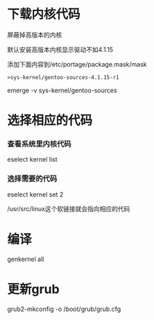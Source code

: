 # 下载内核代码
屏蔽掉高版本的内核

默认安装高版本内核显示驱动不如4.1.15

添加下面内容到/etc/portage/package.mask/mask

```shell
>sys-kernel/gentoo-sources-4.1.15-r1
```

emerge -v  sys-kernel/gentoo-sources

# 选择相应的代码

### 查看系统里内核代码

eselect kernel list

### 选择需要的代码

eselect kernel set 2

/usr/src/linux这个软链接就会指向相应的代码

# 编译
genkernel all

# 更新grub
grub2-mkconfig -o /boot/grub/grub.cfg
